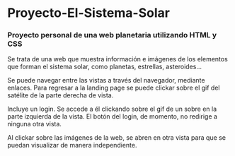 # Proyecto-El-Sistema-Solar

<h3>Proyecto personal de una web planetaria utilizando HTML y CSS</h3>

<p>Se trata de una web que muestra información e imágenes de los elementos que forman el sistema solar, como planetas, estrellas, asteroides...</p>
<p>Se puede navegar entre las vistas a través del navegador, mediante enlaces. Para regresar a la landing page se puede clickar sobre el gif del satélite de la parte derecha de vista.</p>
<p>Incluye un login. Se accede a él clickando sobre el gif de un sobre en la parte izquierda de la vista. El botón del login, de momento, no redirige a ninguna otra vista.</p>
<p>Al clickar sobre las imágenes de la web, se abren en otra vista para que se puedan visualizar de manera independiente.</p>
